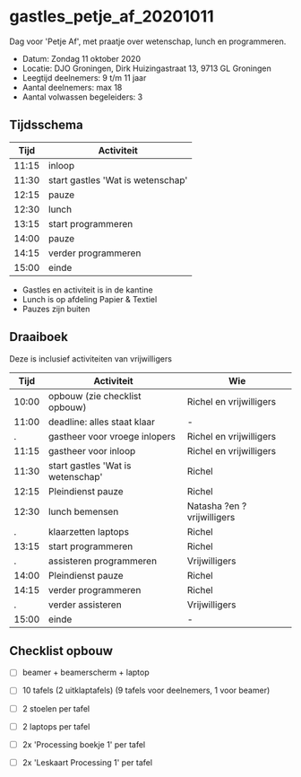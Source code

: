 # gastles_petje_af_20201011

Dag voor 'Petje Af', met praatje over wetenschap, lunch en programmeren.

 * Datum: Zondag 11 oktober 2020
 * Locatie: DJO Groningen, Dirk Huizingastraat 13, 9713 GL Groningen
 * Leegtijd deelnemers: 9 t/m 11 jaar
 * Aantal deelnemers: max 18
 * Aantal volwassen begeleiders: 3

## Tijdsschema

Tijd |Activiteit
-----|---------------------------------
11:15|inloop                        
11:30|start gastles 'Wat is wetenschap'
12:15|pauze
12:30|lunch 
13:15|start programmeren
14:00|pauze
14:15|verder programmeren
15:00|einde

 * Gastles en activiteit is in de kantine
 * Lunch is op afdeling Papier & Textiel
 * Pauzes zijn buiten

## Draaiboek

Deze is inclusief activiteiten van vrijwilligers

Tijd |Activiteit                        |Wie                    
-----|----------------------------------|-----------------------
10:00|opbouw (zie checklist opbouw)     |Richel en vrijwilligers
11:00|deadline: alles staat klaar       |-
.    |gastheer voor vroege inlopers     |Richel en vrijwilligers
11:15|gastheer voor inloop              |Richel en vrijwilligers
11:30|start gastles 'Wat is wetenschap' |Richel
12:15|Pleindienst pauze                 |Richel
12:30|lunch bemensen                    |Natasha ?en ?vrijwilligers
.    |klaarzetten laptops               |Richel
13:15|start programmeren                |Richel
.    |assisteren programmeren           |Vrijwilligers
14:00|Pleindienst pauze                 |Richel
14:15|verder programmeren               |Richel
.    |verder assisteren                 |Vrijwilligers
15:00|einde                             |-

## Checklist opbouw

 * [ ] beamer + beamerscherm + laptop
 * [ ] 10 tafels (2 uitklaptafels) (9 tafels voor deelnemers, 1 voor beamer)
 * [ ] 2 stoelen per tafel
 * [ ] 2 laptops per tafel
 * [ ] 2x 'Processing boekje 1' per tafel
 * [ ] 2x 'Leskaart Processing 1' per tafel

